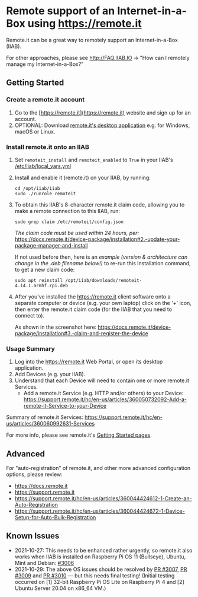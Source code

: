 # Remote support of an Internet-in-a-Box using https://remote.it

Remote.it can be a great way to remotely support an Internet-in-a-Box (IIAB).  

For other approaches, please see http://FAQ.IIAB.IO -> "How can I remotely manage my Internet-in-a-Box?"

## Getting Started

### Create a remote.it account

1. Go to the [https://remote.it](https://remote.it) website and sign up for an account.
2. OPTIONAL: Download [remote.it's desktop application](https://remote.it/download/) e.g. for Windows, macOS or Linux.

### Install remote.it onto an IIAB

1. Set `remoteit_install` and `remoteit_enabled` to `True` in your IIAB's [/etc/iiab/local_vars.yml](http://wiki.laptop.org/go/IIAB/FAQ#What_is_local_vars.yml_and_how_do_I_customize_it.3F)

2. Install and enable it (remote.it) on your IIAB, by running:

   ```
   cd /opt/iiab/iiab
   sudo ./runrole remoteit
   ```
   <!--EXPLANATION: The above installs remote.it, in a way that was originally designed to be interactive, and provide you the claim code needed to make a remote connection to this IIAB.  The claim code is further explained below.-->

3. To obtain this IIAB's 8-character remote.it claim code, allowing you to make a remote connection to this IIAB, run:

   ```
   sudo grep claim /etc/remoteit/config.json
   ```

   *The claim code must be used within 24 hours, per:* https://docs.remote.it/device-package/installation#2.-update-your-package-manager-and-install

   If not used before then, here is an *example (version & architecture can change in the .deb filename below!)* to re-run this installation command, to get a new claim code:

   ```
   sudo apt reinstall /opt/iiab/downloads/remoteit-4.14.1.armhf.rpi.deb
   ```

4. After you've installed the https://remote.it client software onto a separate computer or device (e.g. your own laptop) click on the '+' icon, then enter the remote.it claim code (for the IIAB that you need to connect to).

   As shown in the screenshot here: https://docs.remote.it/device-package/installation#3.-claim-and-register-the-device

### Usage Summary

1. Log into the https://remote.it Web Portal, or open its desktop application.
2. Add Devices (e.g. your IIAB).
3. Understand that each Device will need to contain one or more remote.it Services.
   - Add a remote.it Service (e.g. HTTP and/or others) to your Device:<br>https://support.remote.it/hc/en-us/articles/360050732092-Add-a-remote-it-Service-to-your-Device

Summary of remote.it Services: https://support.remote.it/hc/en-us/articles/360060992631-Services

For more info, please see remote.it's [Getting Started pages](https://support.remote.it/hc/en-us/categories/360003417511-Getting-Started).

## Advanced

For "auto-registration" of remote.it, and other more advanced configuration options, please review:

- https://docs.remote.it
- https://support.remote.it
- https://support.remote.it/hc/en-us/articles/360044424612-1-Create-an-Auto-Registration
- https://support.remote.it/hc/en-us/articles/360044424672-1-Device-Setup-for-Auto-Bulk-Registration

## Known Issues

- 2021-10-27: This needs to be enhanced rather urgently, so remote.it also works when IIAB is installed on Raspberry Pi OS 11 (Bullseye), Ubuntu, Mint and Debian: [#3006](https://github.com/iiab/iiab/issues/3006)
- 2021-10-29: The above OS issues should be resolved by [PR #3007](https://github.com/iiab/iiab/pull/3007), [PR #3009](https://github.com/iiab/iiab/pull/3009) and [PR #3010](https://github.com/iiab/iiab/pull/3010) &mdash; but this needs final testing!  (Initial testing occurred on [1] 32-bit Raspberry Pi OS Lite on Raspberry Pi 4 and [2] Ubuntu Server 20.04 on x86_64 VM.)

